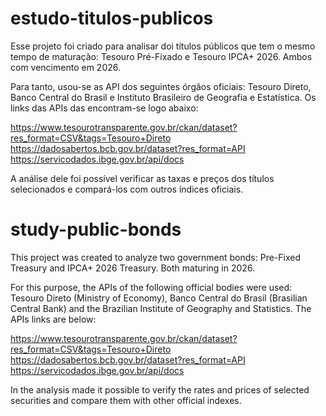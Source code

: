 # estudo-titulos-publicos

Esse projeto foi criado para analisar doi títulos públicos que tem o mesmo tempo de maturação: Tesouro Pré-Fixado e Tesouro IPCA+ 2026. Ambos com vencimento em 2026.

Para tanto, usou-se as API dos seguintes órgãos oficiais: Tesouro Direto, Banco Central do Brasil e Instituto Brasileiro de Geografia e Estatística. Os links das APIs das encontram-se logo abaixo:

https://www.tesourotransparente.gov.br/ckan/dataset?res_format=CSV&tags=Tesouro+Direto
https://dadosabertos.bcb.gov.br/dataset?res_format=API
https://servicodados.ibge.gov.br/api/docs

A análise dele foi possível verificar as taxas e preços dos títulos selecionados e compará-los com outros índices oficiais.

# study-public-bonds

This project was created to analyze two government bonds: Pre-Fixed Treasury and IPCA+ 2026 Treasury. Both maturing in 2026.

For this purpose, the APIs of the following official bodies were used: Tesouro Direto (Ministry of Economy), Banco Central do Brasil (Brasilian Central Bank) and the Brazilian Institute of Geography and Statistics. The APIs links are below:

https://www.tesourotransparente.gov.br/ckan/dataset?res_format=CSV&tags=Tesouro+Direto
https://dadosabertos.bcb.gov.br/dataset?res_format=API
https://servicodados.ibge.gov.br/api/docs

In the analysis made it possible to verify the rates and prices of selected securities and compare them with other official indexes.
